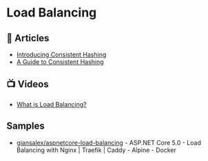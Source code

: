 # Load Balancing

## 📕 Articles
- [Introducing Consistent Hashing](https://itnext.io/introducing-consistent-hashing-9a289769052e)
- [A Guide to Consistent Hashing](https://www.toptal.com/big-data/consistent-hashing)

## 📺 Videos
- [What is Load Balancing?](https://www.youtube.com/watch?v=K0Ta65OqQkY)

## Samples
- [giansalex/aspnetcore-load-balancing](https://github.com/giansalex/aspnetcore-load-balancing) - ASP.NET Core 5.0 - Load Balancing with Nginx | Traefik | Caddy - Alpine - Docker